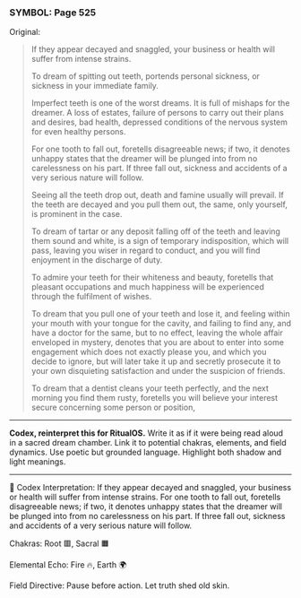 ### SYMBOL: Page 525

Original:
> If they appear decayed and snaggled, your business or health
> will suffer from intense strains.
> 
> 
> To dream of spitting out teeth, portends personal sickness,
> or sickness in your immediate family.
> 
> 
> Imperfect teeth is one of the worst dreams. It is full of mishaps
> for the dreamer. A loss of estates, failure of persons to carry
> out their plans and desires, bad health, depressed conditions
> of the nervous system for even healthy persons.
> 
> 
> For one tooth to fall out, foretells disagreeable news; if two,
> it denotes unhappy states that the dreamer will be plunged
> into from no carelessness on his part. If three fall out,
> sickness and accidents of a very serious nature will follow.
> 
> 
> Seeing all the teeth drop out, death and famine usually will prevail.
> If the teeth are decayed and you pull them out, the same, only yourself,
> is prominent in the case.
> 
> 
> To dream of tartar or any deposit falling off of the teeth and leaving them
> sound and white, is a sign of temporary indisposition, which will pass,
> leaving you wiser in regard to conduct, and you will find enjoyment
> in the discharge of duty.
> 
> 
> To admire your teeth for their whiteness and beauty, foretells that
> pleasant occupations and much happiness will be experienced through
> the fulfilment of wishes.
> 
> 
> To dream that you pull one of your teeth and lose it,
> and feeling within your mouth with your tongue for the cavity,
> and failing to find any, and have a doctor for the same,
> but to no effect, leaving the whole affair enveloped in mystery,
> denotes that you are about to enter into some engagement which
> does not exactly please you, and which you decide to ignore,
> but will later take it up and secretly prosecute it to your own
> disquieting satisfaction and under the suspicion of friends.
> 
> 
> To dream that a dentist cleans your teeth perfectly,
> and the next morning you find them rusty, foretells you will
> believe your interest secure concerning some person or position,

---

**Codex, reinterpret this for RitualOS.**
Write it as if it were being read aloud in a sacred dream chamber.
Link it to potential chakras, elements, and field dynamics.
Use poetic but grounded language.
Highlight both shadow and light meanings.

---

🔁 Codex Interpretation:
If they appear decayed and snaggled, your business or health will suffer from intense strains. For one tooth to fall out, foretells disagreeable news; if two, it denotes unhappy states that the dreamer will be plunged into from no carelessness on his part. If three fall out, sickness and accidents of a very serious nature will follow.

Chakras: Root 🟥, Sacral 🟧

Elemental Echo: Fire 🔥, Earth 🌍

Field Directive: Pause before action. Let truth shed old skin.
